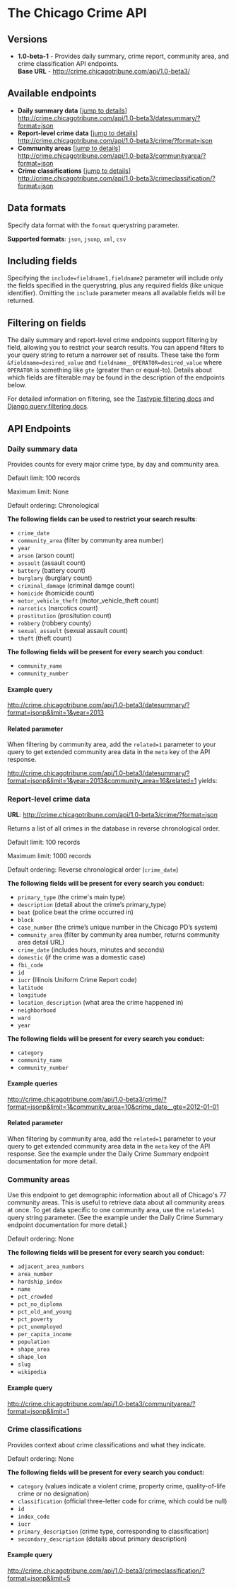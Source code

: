 # The Chicago Crime API

## Versions

* **1.0-beta-1** - Provides daily summary, crime report, community area, 
and crime classification API endpoints.<br />**Base URL** - http://crime.chicagotribune.com/api/1.0-beta3/

## Available endpoints

* **Daily summary data** [[jump to details](#daily-summary-data)]
<br />http://crime.chicagotribune.com/api/1.0-beta3/datesummary/?format=json<br />
* **Report-level crime data** [[jump to details](#report-level-crime-data)]
<br />http://crime.chicagotribune.com/api/1.0-beta3/crime/?format=json<br />
* **Community areas** [[jump to details](#community-areas)]
<br />http://crime.chicagotribune.com/api/1.0-beta3/communityarea/?format=json<br />
* **Crime classifications** [[jump to details](#crime-classifications)]
<br />http://crime.chicagotribune.com/api/1.0-beta3/crimeclassification/?format=json<br />

## Data formats

Specify data format with the `format` querystring parameter. 

**Supported formats**: `json`, `jsonp`, `xml`, `csv`

## Including fields

Specifying the `include=fieldname1,fieldname2` parameter will include only the fields specified in the querystring, 
plus any required fields (like unique identifier). Omitting the `include` parameter means all available fields will 
be returned.

## Filtering on fields

The daily summary and report-level crime endpoints support filtering by field, allowing you to restrict your search results. You can append filters to your query string to return a narrower set of results. These take the form `&fieldname=desired_value` and `fieldname__OPERATOR=desired_value` where `OPERATOR` is something like `gte` (greater than or equal-to). Details about which fields are filterable may be found in the description of the endpoints below.

For detailed information on filtering, see the [Tastypie filtering docs](http://django-tastypie.readthedocs.org/en/v0.9.11/resources.html#basic-filtering) and [Django query filtering docs](https://docs.djangoproject.com/en/dev/topics/db/queries/).

## API Endpoints

### Daily summary data

Provides counts for every major crime type, by day and community area.

Default limit: 100 records

Maximum limit: None

Default ordering: Chronological

**The following fields can be used to restrict your search results**:

* `crime_date`
* `community_area` (filter by community area number)
* `year`
* `arson` (arson count)
* `assault` (assault count)
* `battery` (battery count)
* `burglary` (burglary count)
* `criminal_damage` (criminal damge count)
* `homicide` (homicide count)
* `motor_vehicle_theft` (motor_vehicle_theft count)
* `narcotics` (narcotics count)
* `prostitution` (prositution count)
* `robbery` (robbery county)
* `sexual_assault` (sexual assault count)
* `theft` (theft count)

**The following fields will be present for every search you conduct**:

* `community_name`
* `community_number`

#### Example query

http://crime.chicagotribune.com/api/1.0-beta3/datesummary/?format=jsonp&limit=1&year=2013

<div data-api-url="http://crime.chicagotribune.com/api/1.0-beta3/datesummary/?format=jsonp&limit=1&year=2013"></div>


#### Related parameter

When filtering by community area, add the `related=1` parameter to 
your query to get extended community area data in the `meta` key of the 
API response.

http://crime.chicagotribune.com/api/1.0-beta3/datesummary/?format=jsonp&limit=1&year=2013&community_area=16&related=1 yields:

<div data-api-url="http://crime.chicagotribune.com/api/1.0-beta3/datesummary/?format=jsonp&limit=1&year=2013&community_area=16&related=1"></div>

### Report-level crime data 

**URL**: http://crime.chicagotribune.com/api/1.0-beta3/crime/?format=json

Returns a list of all crimes in the database in reverse chronological order.

Default limit: 100 records

Maximum limit: 1000 records

Default ordering: Reverse chronological order (`crime_date`)

**The following fields will be present for every search you conduct:**

* `primary_type` (the crime's main type)
* `description` (detail about the crime’s primary_type)
* `beat` (police beat the crime occurred in)
* `block`
* `case_number` (the crime’s unique number in the Chicago PD’s system)
* `community_area` (filter by community area number, returns community area detail URL)
* `crime_date` (includes hours, minutes and seconds)
* `domestic` (if the crime was a domestic case)
* `fbi_code`
* `id`
* `iucr` (Illinois Uniform Crime Report code)
* `latitude`
* `longitude`
* `location_description` (what area the crime happened in)
* `neighborhood`
* `ward`
* `year`

**The following fields will be present for every search you conduct:**
* `category`
* `community_name`
* `community_number`

#### Example queries

http://crime.chicagotribune.com/api/1.0-beta3/crime/?format=jsonp&limit=1&community_area=10&crime_date__gte=2012-01-01

<div data-api-url="http://crime.chicagotribune.com/api/1.0-beta3/crime/?format=jsonp&limit=1&community_area=10&crime_date__gte=2012-01-01"></div>

#### Related parameter

When filtering by community area, add the `related=1` parameter to 
your query to get extended community area data in the `meta` key of the 
API response. See the example under the Daily Crime Summary endpoint
documentation for more detail.

### Community areas
Use this endpoint to get demographic information about all of Chicago's 77 community areas. This is useful to retrieve data about all community areas at once. To get data specific to one community area, use the `related=1` query string parameter. (See the example under the Daily Crime Summary endpoint documentation for more detail.)

Default ordering: None

**The following fields will be present for every search you conduct:**

* `adjacent_area_numbers`
* `area_number`
* `hardship_index`
* `name`
* `pct_crowded`
* `pct_no_diploma`
* `pct_old_and_young`
* `pct_poverty`
* `pct_unemployed`
* `per_capita_income`
* `population`
* `shape_area`
* `shape_len`
* `slug`
* `wikipedia`

#### Example query

http://crime.chicagotribune.com/api/1.0-beta3/communityarea/?format=jsonp&limit=1

<div data-api-url="http://crime.chicagotribune.com/api/1.0-beta3/communityarea/?format=jsonp&limit=1"></div>

### Crime classifications

Provides context about crime classifications and what they indicate.

Default ordering: None

**The following fields will be present for every search you conduct:**

* `category` (values indicate a violent crime, property crime, quality-of-life crime or no designation)
* `classification` (official three-letter code for crime, which could be null)
* `id`
* `index_code`
* `iucr`
* `primary_description` (crime type, corresponding to classification)
* `secondary_description` (details about primary description)

#### Example query

http://crime.chicagotribune.com/api/1.0-beta3/crimeclassification/?format=jsonp&limit=5

<div data-api-url="http://crime.chicagotribune.com/api/1.0-beta3/crimeclassification/?format=jsonp&limit=5"></div>


